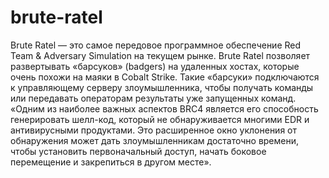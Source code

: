 # brute-ratel
Brute Ratel — это самое передовое программное обеспечение Red Team & Adversary Simulation на текущем рынке. Brute Ratel позволяет развертывать «барсуков» (badgers) на удаленных хостах, которые очень похожи на маяки в Cobalt Strike. Такие «барсуки» подключаются к управляющему серверу злоумышленника, чтобы получать команды или передавать операторам результаты уже запущенных команд.  «Одним из наиболее важных аспектов BRC4 является его способность генерировать шелл-код, который не обнаруживается многими EDR и антивирусными продуктами. Это расширенное окно уклонения от обнаружения может дать злоумышленникам достаточно времени, чтобы установить первоначальный доступ, начать боковое перемещение и закрепиться в другом месте».
